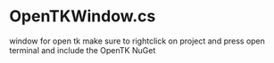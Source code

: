# OpenTKWindow.cs
window for open tk make sure to rightclick on project and press open terminal and include the OpenTK NuGet
